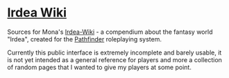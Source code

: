# [Irdea Wiki](https://monamayrhofer.github.io/irdea-wiki/)
Sources for Mona's [Irdea-Wiki](https://monamayrhofer.github.io/irdea-wiki/) - a compendium about the fantasy world "Irdea", created for the [Pathfinder](https://paizo.com/pathfinder) roleplaying system.

Currently this public interface is extremely incomplete and barely usable, it is not yet intended as a general reference for players and more a collection of random pages
that I wanted to give my players at some point.
